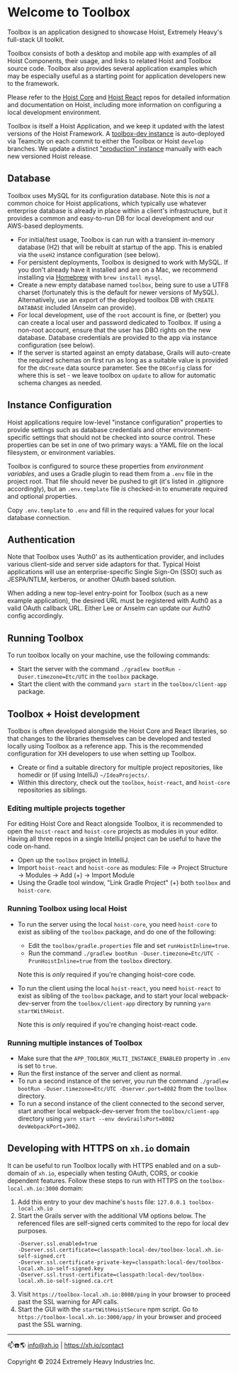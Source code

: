 # Welcome to Toolbox

Toolbox is an application designed to showcase Hoist, Extremely Heavy's full-stack UI toolkit.

Toolbox consists of both a desktop and mobile app with examples of all Hoist Components, their
usage, and links to related Hoist and Toolbox source code. Toolbox also provides several application
examples which may be especially useful as a starting point for application developers new to the
framework.

Please refer to the [Hoist Core](https://github.com/xh/hoist-core) and [Hoist React](https://github.com/xh/hoist-react) repos for detailed information and
documentation on Hoist, including more information on configuring a local development environment.

Toolbox is itself a Hoist Application, and we keep it updated with the latest versions of the Hoist
Framework. A [toolbox-dev instance](https://toolbox-dev.xh.io) is auto-deployed via Teamcity on each commit to either the
Toolbox or Hoist `develop` branches. We update a distinct ["production" instance](https://toolbox.xh.io) manually with
each new versioned Hoist release.

## Database

Toolbox uses MySQL for its configuration database. Note this is _not_ a common choice for Hoist
applications, which typically use whatever enterprise database is already in place within a client's
infrastructure, but it provides a common and easy-to-run DB for local development and our AWS-based
deployments.

* For initial/test usage, Toolbox is can run with a transient in-memory database (H2) that will be
  rebuilt at startup of the app. This is enabled via the `useH2` instance configuration (see below).
* For persistent deployments, Toolbox is designed to work with MySQL. If you don't already have it
  installed and are on a Mac, we recommend installing via [Homebrew](https://brew.sh/) with
  `brew install mysql`.
* Create a new empty database named `toolbox`, being sure to use a UTF8 charset (fortunately this is
  the default for newer versions of MySQL). Alternatively, use an export of the deployed toolbox DB
  with `CREATE DATABASE` included (Anselm can provide).
* For local development, use of the `root` account is fine, or (better) you can create a local user
  and password dedicated to Toolbox. If using a non-root account, ensure that the user has DBO
  rights on the new database. Database credentials are provided to the app via instance
  configuration (see below).
* If the server is started against an empty database, Grails will auto-create the required schemas
  on first run as long as a suitable value is provided for the `dbCreate` data source parameter. See
  the `DBConfig` class for where this is set - we leave toolbox on `update` to allow for automatic
  schema changes as needed.

## Instance Configuration

Hoist applications require low-level "instance configuration" properties to provide settings such
as database credentials and other environment-specific settings that should not be checked into
source control. These properties can be set in one of two primary ways: a YAML file on the local
filesystem, or environment variables.

Toolbox is configured to source these properties from *environment variables*, and uses a Gradle
plugin to read them from a `.env` file in the project root. That file should never be pushed to git
(it's listed in .gitignore accordingly), but an `.env.template` file *is* checked-in to enumerate
required and optional properties.

Copy `.env.template` to `.env` and fill in the required values for your local database connection.

## Authentication

Note that Toolbox uses 'Auth0' as its authentication provider, and includes various client-side and
server side adaptors for that. Typical Hoist applications will use an enterprise-specific Single
Sign-On (SSO) such as JESPA/NTLM, kerberos, or another OAuth based solution.

When adding a new top-level entry-point for Toolbox (such as a new example application), the desired
URL must be registered with Auth0 as a valid OAuth callback URL. Either Lee or Anselm can update our
Auth0 config accordingly.

## Running Toolbox

To run toolbox locally on your machine, use the following commands:
* Start the server with the command `./gradlew bootRun -Duser.timezone=Etc/UTC` in the `toolbox` package.
* Start the client with the command `yarn start` in the `toolbox/client-app` package.

## Toolbox + Hoist development

Toolbox is often developed alongside the Hoist Core and React libraries, so that changes to the
libraries themselves can be developed and tested locally using Toolbox as a reference app. This is
the recommended configuration for XH developers to use when setting up Toolbox.

* Create or find a suitable directory for multiple project repositories, like homedir or (if using
  IntelliJ) `~/IdeaProjects/`.
* Within this directory, check out the `toolbox`, `hoist-react`, and `hoist-core` repositories as
  siblings.

### Editing multiple projects together

For editing Hoist Core and React alongside Toolbox, it is recommended to open the `hoist-react` and
`hoist-core` projects as modules in your editor. Having all three repos in a single IntelliJ project
can be useful to have the code on-hand.

* Open up the `toolbox` project in IntelliJ.
* Import `hoist-react` and `hoist-core` as modules:
  File -> Project Structure -> Modules -> Add (+) -> Import Module
* Using the Gradle tool window, "Link Gradle Project" (+) both `toolbox` and `hoist-core`.

### Running Toolbox using local Hoist

* To run the server using the local `hoist-core`, you need `hoist-core` to exist as sibling of the
  `toolbox` package, and do one of the following:
  * Edit the `toolbox/gradle.properties` file and set `runHoistInline=true`.
  * Run the command `./gradlew bootRun -Duser.timezone=Etc/UTC -PrunHoistInline=true` from the `toolbox` directory.

  Note this is _only_ required if you're changing hoist-core code.

* To run the client using the local `hoist-react`, you need `hoist-react` to exist as sibling of the
  `toolbox` package, and to start your local webpack-dev-server from the `toolbox/client-app`
  directory by running `yarn startWithHoist`.

  Note this is _only_ required if you're changing hoist-react code.

### Running multiple instances of Toolbox

* Make sure that the `APP_TOOLBOX_MULTI_INSTANCE_ENABLED` property in `.env` is set to `true`.
* Run the first instance of the server and client as normal.
* To run a second instance of the server, you run the command `./gradlew bootRun -Duser.timezone=Etc/UTC -Dserver.port=8082` from the `toolbox` directory.
* To run a second instance of the client connected to the second server, start another local
  webpack-dev-server from the `toolbox/client-app` directory using `yarn start --env devGrailsPort=8082 devWebpackPort=3002`.

## Developing with HTTPS on `xh.io` domain

It can be useful to run Toolbox locally with HTTPS enabled and on a sub-domain of `xh.io`,
especially when testing OAuth, CORS, or cookie dependent features. Follow these steps to run with
HTTPS on the `toolbox-local.xh.io:3000` domain:

1. Add this entry to your dev machine's `hosts` file: `127.0.0.1 toolbox-local.xh.io`
2. Start the Grails server with the additional VM options below. The referenced files are
   self-signed certs commited to the repo for local dev purposes.
    ```
    -Dserver.ssl.enabled=true
    -Dserver.ssl.certificate=classpath:local-dev/toolbox-local.xh.io-self-signed.crt
    -Dserver.ssl.certificate-private-key=classpath:local-dev/toolbox-local.xh.io-self-signed.key
    -Dserver.ssl.trust-certificate=classpath:local-dev/toolbox-local.xh.io-self-signed.ca.crt
    ```
3. Visit `https://toolbox-local.xh.io:8080/ping` in your browser to proceed past the SSL warning
   for API calls.
4. Start the GUI with the `startWithHoistSecure` npm script. Go to
   `https://toolbox-local.xh.io:3000/app/` in your browser and proceed past the SSL warning.

------------------------------------------

📫☎️🌎 info@xh.io | <https://xh.io/contact>

Copyright © 2024 Extremely Heavy Industries Inc.
